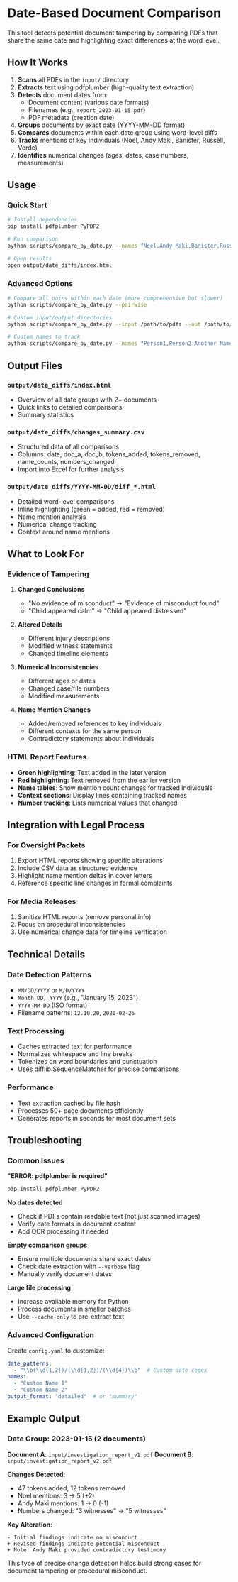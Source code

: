 # Date-Based Document Comparison

This tool detects potential document tampering by comparing PDFs that share the same date and highlighting exact differences at the word level.

## How It Works

1. **Scans** all PDFs in the `input/` directory
2. **Extracts** text using pdfplumber (high-quality text extraction)
3. **Detects** document dates from:
   - Document content (various date formats)
   - Filenames (e.g., `report_2023-01-15.pdf`)
   - PDF metadata (creation date)
4. **Groups** documents by exact date (YYYY-MM-DD format)
5. **Compares** documents within each date group using word-level diffs
6. **Tracks** mentions of key individuals (Noel, Andy Maki, Banister, Russell, Verde)
7. **Identifies** numerical changes (ages, dates, case numbers, measurements)

## Usage

### Quick Start

```bash
# Install dependencies
pip install pdfplumber PyPDF2

# Run comparison
python scripts/compare_by_date.py --names "Noel,Andy Maki,Banister,Russell,Verde"

# Open results
open output/date_diffs/index.html
```

### Advanced Options

```bash
# Compare all pairs within each date (more comprehensive but slower)
python scripts/compare_by_date.py --pairwise

# Custom input/output directories
python scripts/compare_by_date.py --input /path/to/pdfs --out /path/to/results

# Custom names to track
python scripts/compare_by_date.py --names "Person1,Person2,Another Name"
```

## Output Files

### `output/date_diffs/index.html`
- Overview of all date groups with 2+ documents
- Quick links to detailed comparisons
- Summary statistics

### `output/date_diffs/changes_summary.csv`
- Structured data of all comparisons
- Columns: date, doc_a, doc_b, tokens_added, tokens_removed, name_counts, numbers_changed
- Import into Excel for further analysis

### `output/date_diffs/YYYY-MM-DD/diff_*.html`
- Detailed word-level comparisons
- Inline highlighting (green = added, red = removed)
- Name mention analysis
- Numerical change tracking
- Context around name mentions

## What to Look For

### Evidence of Tampering

1. **Changed Conclusions**
   - "No evidence of misconduct" → "Evidence of misconduct found"
   - "Child appeared calm" → "Child appeared distressed"

2. **Altered Details**
   - Different injury descriptions
   - Modified witness statements
   - Changed timeline elements

3. **Numerical Inconsistencies**
   - Different ages or dates
   - Changed case/file numbers
   - Modified measurements

4. **Name Mention Changes**
   - Added/removed references to key individuals
   - Different contexts for the same person
   - Contradictory statements about individuals

### HTML Report Features

- **Green highlighting**: Text added in the later version
- **Red highlighting**: Text removed from the earlier version
- **Name tables**: Show mention count changes for tracked individuals
- **Context sections**: Display lines containing tracked names
- **Number tracking**: Lists numerical values that changed

## Integration with Legal Process

### For Oversight Packets
1. Export HTML reports showing specific alterations
2. Include CSV data as structured evidence
3. Highlight name mention deltas in cover letters
4. Reference specific line changes in formal complaints

### For Media Releases
1. Sanitize HTML reports (remove personal info)
2. Focus on procedural inconsistencies
3. Use numerical change data for timeline verification

## Technical Details

### Date Detection Patterns
- `MM/DD/YYYY` or `M/D/YYYY`
- `Month DD, YYYY` (e.g., "January 15, 2023")
- `YYYY-MM-DD` (ISO format)
- Filename patterns: `12.10.20`, `2020-02-26`

### Text Processing
- Caches extracted text for performance
- Normalizes whitespace and line breaks
- Tokenizes on word boundaries and punctuation
- Uses difflib.SequenceMatcher for precise comparisons

### Performance
- Text extraction cached by file hash
- Processes 50+ page documents efficiently
- Generates reports in seconds for most document sets

## Troubleshooting

### Common Issues

**"ERROR: pdfplumber is required"**
```bash
pip install pdfplumber PyPDF2
```

**No dates detected**
- Check if PDFs contain readable text (not just scanned images)
- Verify date formats in document content
- Add OCR processing if needed

**Empty comparison groups**
- Ensure multiple documents share exact dates
- Check date extraction with `--verbose` flag
- Manually verify document dates

**Large file processing**
- Increase available memory for Python
- Process documents in smaller batches
- Use `--cache-only` to pre-extract text

### Advanced Configuration

Create `config.yaml` to customize:
```yaml
date_patterns:
  - "\\b(\\d{1,2})/(\\d{1,2})/(\\d{4})\\b"  # Custom date regex
names:
  - "Custom Name 1"
  - "Custom Name 2"
output_format: "detailed"  # or "summary"
```

## Example Output

### Date Group: 2023-01-15 (2 documents)

**Document A**: `input/investigation_report_v1.pdf`
**Document B**: `input/investigation_report_v2.pdf`

**Changes Detected**:
- 47 tokens added, 12 tokens removed
- Noel mentions: 3 → 5 (+2)
- Andy Maki mentions: 1 → 0 (-1)
- Numbers changed: "3 witnesses" → "5 witnesses"

**Key Alteration**:
```
- Initial findings indicate no misconduct
+ Revised findings indicate potential misconduct
+ Note: Andy Maki provided contradictory testimony
```

This type of precise change detection helps build strong cases for document tampering or procedural misconduct.